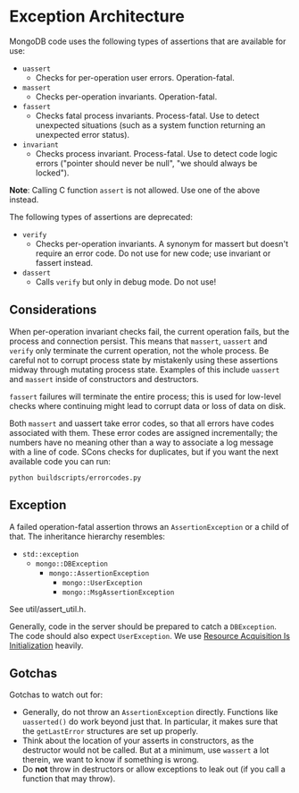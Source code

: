 # Exception Architecture

MongoDB code uses the following types of assertions that are available for use:

-   `uassert`
    -   Checks for per-operation user errors. Operation-fatal.
-   `massert`
    -   Checks per-operation invariants. Operation-fatal.
-   `fassert`
    -   Checks fatal process invariants. Process-fatal. Use to detect unexpected situations (such
        as a system function returning an unexpected error status).
-   `invariant`
    -   Checks process invariant. Process-fatal. Use to detect code logic errors ("pointer should
        never be null", "we should always be locked").

__Note__: Calling C function `assert` is not allowed. Use one of the above instead.

The following types of assertions are deprecated:

-   `verify`
    -   Checks per-operation invariants. A synonym for massert but doesn't require an error code.
        Do not use for new code; use invariant or fassert instead.
-   `dassert`
    -   Calls `verify` but only in debug mode. Do not use!


## Considerations

When per-operation invariant checks fail, the current operation fails, but the process and
connection persist. This means that `massert`, `uassert` and `verify` only terminate the current
operation, not the whole process. Be careful not to corrupt process state by mistakenly using these
assertions midway through mutating process state. Examples of this include `uassert` and `massert`
inside of constructors and destructors.

`fassert` failures will terminate the entire process; this is used for low-level checks where
continuing might lead to corrupt data or loss of data on disk.

Both `massert` and uassert take error codes, so that all errors have codes associated with them.
These error codes are assigned incrementally; the numbers have no meaning other than a way to
associate a log message with a line of code. SCons checks for duplicates, but if you want the next
available code you can run:

```
python buildscripts/errorcodes.py
```

## Exception

A failed operation-fatal assertion throws an `AssertionException` or a child of that.
The inheritance hierarchy resembles:

-   `std::exception`
    -   `mongo::DBException`
        -   `mongo::AssertionException`
            -   `mongo::UserException`
            -   `mongo::MsgAssertionException`

See util/assert_util.h.

Generally, code in the server should be prepared to catch a `DBException`. The code should also
expect `UserException`. We use [Resource Acquisition Is Initialization][1] heavily.


## Gotchas

Gotchas to watch out for:

-   Generally, do not throw an `AssertionException` directly. Functions like `uasserted()` do work
    beyond just that. In particular, it makes sure that the `getLastError` structures are set up
    properly.
-   Think about the location of your asserts in constructors, as the destructor would not be
    called. But at a minimum, use `wassert` a lot therein, we want to know if something is wrong.
-   Do __not__ throw in destructors or allow exceptions to leak out (if you call a function that
    may throw).


[1]: https://en.wikipedia.org/wiki/Resource_acquisition_is_initialization
